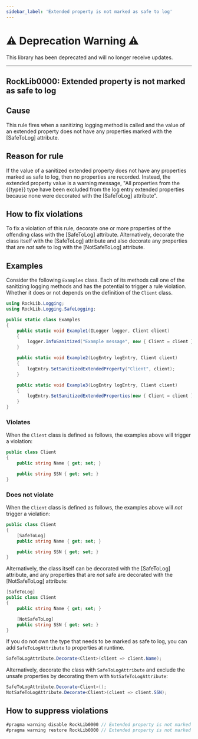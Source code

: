 ```yaml
---
sidebar_label: 'Extended property is not marked as safe to log'
---
```


# :warning: Deprecation Warning :warning:

This library has been deprecated and will no longer receive updates.

---

## RockLib0000: Extended property is not marked as safe to log

## Cause

This rule fires when a sanitizing logging method is called and the value of an extended property does not have any properties marked with the [SafeToLog] attribute.

## Reason for rule

If the value of a sanitized extended property does not have any properties marked as safe to log, then no properties are recorded. Instead, the extended property value is a warning message, "All properties from the {{type}} type have been excluded from the log entry extended properties because none were decorated with the [SafeToLog] attribute".

## How to fix violations

To fix a violation of this rule, decorate one or more properties of the offending class with the [SafeToLog] attribute. Alternatively, decorate the class itself with the [SafeToLog] attribute and also decorate any properties that are *not* safe to log with the [NotSafeToLog] attribute.

## Examples

Consider the following `Examples` class. Each of its methods call one of the sanitizing logging methods and has the potential to trigger a rule violation. Whether it does or not depends on the definition of the `Client` class.

```csharp
using RockLib.Logging;
using RockLib.Logging.SafeLogging;

public static class Examples
{
    public static void Example1(ILogger logger, Client client)
    {
        logger.InfoSanitized("Example message", new { Client = client });
    }

    public static void Example2(LogEntry logEntry, Client client)
    {
        logEntry.SetSanitizedExtendedProperty("Client", client);
    }

    public static void Example3(LogEntry logEntry, Client client)
    {
        logEntry.SetSanitizedExtendedProperties(new { Client = client });
    }
}
```

### Violates

When the `Client` class is defined as follows, the examples above will trigger a violation:

```csharp
public class Client
{
    public string Name { get; set; }

    public string SSN { get; set; }
}
```

### Does not violate

When the `Client` class is defined as follows, the examples above will *not* trigger a violation:

```csharp
public class Client
{
    [SafeToLog]
    public string Name { get; set; }

    public string SSN { get; set; }
}
```

Alternatively, the class itself can be decorated with the [SafeToLog] attribute, and any properties that are *not* safe are decorated with the [NotSafeToLog] attribute:

```csharp
[SafeToLog]
public class Client
{
    public string Name { get; set; }

    [NotSafeToLog]
    public string SSN { get; set; }
}
```

If you do not own the type that needs to be marked as safe to log, you can add `SafeToLogAttribute` to properties at runtime.

```csharp
SafeToLogAttribute.Decorate<Client>(client => client.Name);
```

Alternatively, decorate the class with `SafeToLogAttribute` and exclude the unsafe properties by decorating them with `NotSafeToLogAttribute`:

```csharp
SafeToLogAttribute.Decorate<Client>();
NotSafeToLogAttribute.Decorate<Client>(client => client.SSN);
```

## How to suppress violations

```csharp
#pragma warning disable RockLib0000 // Extended property is not marked as safe to log
#pragma warning restore RockLib0000 // Extended property is not marked as safe to log
```
